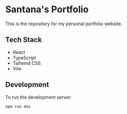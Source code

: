 # Santana's Portfolio

This is the repository for my personal portfolio website.

## Tech Stack

* React
* TypeScript
* Tailwind CSS
* Vite

## Development

To run the development server:

```bash
npm run dev
```
